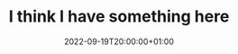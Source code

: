 ---
title: "I think I have something here"
description: "The first progress report"
date: 2022-09-19T20:00:00+01:00
---